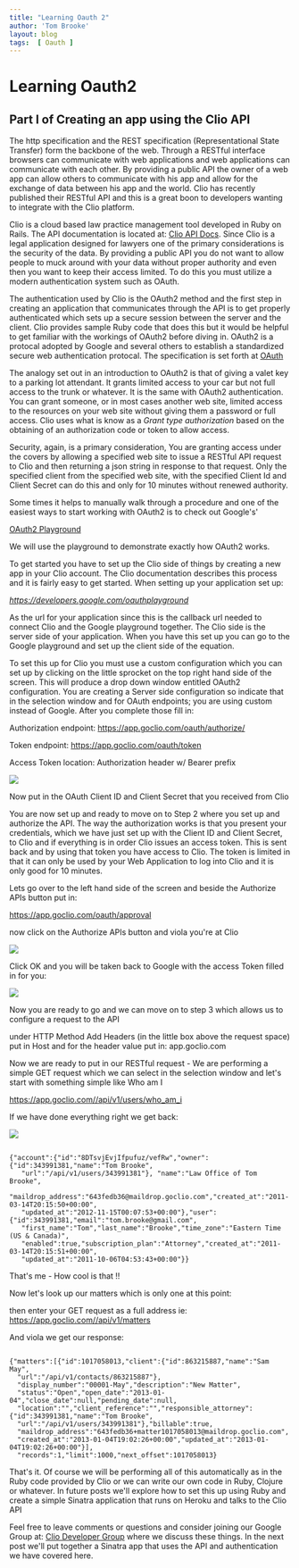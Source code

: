 ```yaml
---
title: "Learning Oauth 2"
author: 'Tom Brooke'
layout: blog
tags:  [ Oauth ]
---
```



# Learning Oauth2
## Part I  of Creating an app using the Clio API

The http specification and the REST specification (Representational State Transfer) form the backbone of the web. Through a RESTful interface browsers can communicate with web applications and web applications can communicate with each other. By providing a public API the owner of a web app can allow others to communicate with his app and allow for the exchange of data between his app and the world. Clio has recently published their RESTful API and this is a great boon to developers wanting to integrate with the Clio platform. 

Clio is a cloud based law practice management tool developed in Ruby on Rails. The API documentation is located at: [Clio API Docs](http://api-docs.goclio.com/v1/index.html). Since Clio is a legal application designed for lawyers one of the primary considerations is the security of the data. By providing a public API you do not want to allow people to muck around with your data without proper authority and even then you want to keep their access limited. To do this you must utilize a modern authentication system such as OAuth.


 The authentication used by Clio is the OAuth2 method and the first step in creating an application that communicates through the API is to get properly authenticated which sets up a secure session between the server and the client. Clio provides sample Ruby code that does this but it would be helpful to get familiar with the workings of OAuth2 before diving in. OAuth2 is a protocal adopted by Google and several others to establish a standardized secure web authentication protocal. The specification is set forth at [OAuth](http://oauth.net/2/)

The analogy set out in an introduction to OAuth2 is that of giving a valet key to a parking lot attendant. It grants limited access to your car but not full access to the trunk or whatever. It is the same with OAuth2 authentication. You can grant someone, or in most cases another web site, limited access to the resources on your web site without giving them a password or full access. Clio uses what is know as a *Grant type authorization* based on the obtaining of an authorization code or token to allow access. 

Security, again, is a primary consideration, You are granting access under the covers by allowing a specified web site to issue a RESTful API request to Clio and then returning a json string in response to that request. Only the specified client from the specified web site, with the specified Client Id and Client Secret can do this and only for 10 minutes without renewed authority. 


Some times it helps to manually walk through a procedure and one of the easiest ways to start working with OAuth2 is to check out Google's'


[OAuth2 Playground](https://developers.google.com/oauthplayground/)


 We will use the playground to demonstrate exactly how OAuth2 works.


To get started you have to set up the Clio side of things by creating a new app in your Clio account. The Clio documentation describes this process and it is fairly easy to get started. When setting up your application set up:

 *https://developers.google.com/oauthplayground* 

As the url for your application since this is the callback url needed to connect Clio and the Google playground together. The Clio side is the server side of your application. When you have this set up you can go to the Google playground and set up the client side of the equation. 

To set this up for Clio you must use a custom configuration which you can set up by clicking on the little sprocket on the top right hand side of the screen. This will produce a drop down window entitled OAuth2 configuration. You are creating a Server side configuration so indicate that in the selection window and for OAuth endpoints; you are using custom instead of Google. After you complete those fill in:

Authorization endpoint: https://app.goclio.com/oauth/authorize/

Token endpoint: https://app.goclio.com/oauth/token

Access Token location: Authorization header w/ Bearer prefix

![](blog/assets/setup.png)

Now put in the OAuth Client ID and Client Secret that you received from Clio  


You are now set up and ready to move on to Step 2 where you set up and authorize the API. The way the authorization works is that you present your credentials, which we have just set up with the Client ID and Client Secret, to Clio and if everything is in order Clio issues an access token. This is sent back and by using that token you have access to Clio. The token is limited in that it can only be used by your Web Application to log into Clio and it is only good for 10 minutes. 

Lets go over to the left hand side of the screen and beside the Authorize APIs button put in:

https://app.goclio.com/oauth/approval


now click on the Authorize APIs button and viola you're at Clio

![](blog/assets/ClioConnect.png)

Click OK and you will be taken back to Google with the access Token filled in for you:

![](blog/assets/connected.png)

Now you are ready to go and we can move on to step 3 which allows us to configure a request to the API 

under HTTP Method Add Headers (in the little box above the request space) put in Host and for the header value put in:  app.goclio.com

Now we are ready to put in our RESTful request - We are performing a simple GET request which we can select in the selection window and let's start with something simple like Who am I 

https://app.goclio.com//api/v1/users/who_am_i


If we have done everything right we get back:

![](blog/assets/Me.png)

<pre><code>
{"account":{"id":"8DTsvjEvjIfpufuz/vefRw","owner":{"id":343991381,"name":"Tom Brooke",
   "url":"/api/v1/users/343991381"}, "name":"Law Office of Tom Brooke",
   "maildrop_address":"643fedb36@maildrop.goclio.com","created_at":"2011-03-14T20:15:50+00:00",
   "updated_at":"2012-11-15T00:07:53+00:00"},"user":{"id":343991381,"email":"tom.brooke@gmail.com",
   "first_name":"Tom","last_name":"Brooke","time_zone":"Eastern Time (US & Canada)",
   "enabled":true,"subscription_plan":"Attorney","created_at":"2011-03-14T20:15:51+00:00",
   "updated_at":"2011-10-06T04:53:43+00:00"}}
</pre></code>


That's me - How cool is that !! 

Now let's look up our matters which is only one at this point:

then enter your GET request as a full address ie: https://app.goclio.com//api/v1/matters 

And viola we get our response:

<pre><code>
{"matters":[{"id":1017058013,"client":{"id":863215887,"name":"Sam May",
  "url":"/api/v1/contacts/863215887"},
  "display_number":"00001-May","description":"New Matter",
  "status":"Open","open_date":"2013-01-04","close_date":null,"pending_date":null,
  "location":"","client_reference":"","responsible_attorney":{"id":343991381,"name":"Tom Brooke",
  "url":"/api/v1/users/343991381"},"billable":true,
  "maildrop_address":"643fedb36+matter1017058013@maildrop.goclio.com",
  "created_at":"2013-01-04T19:02:26+00:00","updated_at":"2013-01-04T19:02:26+00:00"}],
  "records":1,"limit":1000,"next_offset":1017058013}
</pre></code>

That's it. Of course we will be performing all of this automatically as in the Ruby code provided by Clio or we can write our own code in Ruby, Clojure or whatever. In future posts we'll explore how to set this up using Ruby and create a simple Sinatra application that runs on Heroku and talks to the Clio API 


Feel free to leave comments or questions and consider joining our Google Group at: [Clio Developer Group](https://groups.google.com/forum/?fromgroups=#!forum/clio-developers) where we discuss these things. In the next post we'll put together a Sinatra app that uses the API and authentication we have covered here.

 
